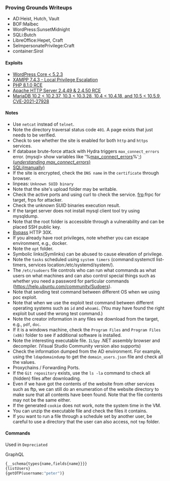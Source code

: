 ### Proving Grounds Writeups

- AD:Heist, Hutch, Vault
- BOF:Malbec
- WordPress:SunsetMidnight
- SQLi:Butch
- LibreOffice:Hepet, Craft
- SeImpersonatePrivilege:Craft
- container:Sirol

#### Exploits

- [WordPress Core < 5.2.3](https://www.exploit-db.com/exploits/47690)
- [XAMPP 7.4.3 - Local Privilege Escalation](https://www.exploit-db.com/exploits/50337)
- [PHP 8.1.0 RCE](https://github.com/flast101/php-8.1.0-dev-backdoor-rce/blob/main/backdoor_php_8.1.0-dev.py)
- [Apache HTTP Server 2.4.49 & 2.4.50 RCE](https://www.exploit-db.com/exploits/50383)
- [MariaDB 10.2 < 10.2.37, 10.3 < 10.3.28, 10.4 < 10.4.18, and 10.5 < 10.5.9, CVE-2021-27928](https://www.exploit-db.com/exploits/49765)

#### Notes

- Use ```netcat``` instead of ```telnet```.
- Note the directory traversal status code ```401```. A page exists that just needs to be verified.
- Check to see whether the site is enabled for both ```http``` and ```https``` services.
- If database brute-force attack with Hydra triggers ```max_connect_errors``` error. (mysql> show variables like '%[max_connect_errors](https://dev.mysql.com/doc/refman/5.6/en/server-system-variables.html#sysvar_max_connect_errors)%';)[(*understanding max_connect_errors*)](https://www.virtual-dba.com/blog/mysql-max-connect-errors/)
- [SQLi(manually)](https://github.com/tedchen0001/OSCP-Notes/blob/master/SQLi(manually).md)
- If the site is encrypted, check the ```DNS name``` in the ```certificate``` through browser.
- linpeas: ```Unknown SUID binary```
- Note that the site's upload folder may be writable.
- Check the active ports and using curl to check the service. [frp](https://github.com/fatedier/frp):frpc for target, frps for attacker.
- Check the unknown SUID binaries execution result.
- If the target server does not install mysql client tool try using mysqldump.
- Note that the root folder is accessible through a vulnerability and can be placed SSH public key.
- [Bypass](https://vk9-sec.com/bypass-30x-redirect-with-burpsuite/) HTTP 30X. 
- If you already have root privileges, note whether you can escape environment, e.g., docker.
- Note the ```opt``` folder.
- Symbolic links(Symlinks) can be abused to cause elevation of privilege.
- Note the ```tasks``` scheduled using ```system timers``` (command:systemctl list-timers, services location:/etc/systemd/system/).
- The ```/etc/sudoers``` file controls who can run what commands as what users on what machines and can also control special things such as whether you need a password for particular commands (https://help.ubuntu.com/community/Sudoers).
- Note that sending test command  between different OS when we using poc exploit.
- Note that when we use the exploit test command between different operating systems such as ```id``` and ```whoami```. (You may have found the right exploit but used the wrong test command.)
- Note the creator information in any files we download from the target, e.g., ```pdf```, ```doc```.
- If it is a windows machine, check the ```Program Files``` and ```Program Files (x86)``` folder to see if additional software is installed.
- Note the interesting executable file. ```ILSpy``` .NET assembly browser and decompiler. (Visual Studio Community version also supports)
- Check the information dumped from the AD environment. For example, using the ```ldapdomaindump``` to get the ```domain_users.json``` file and check all the values.
- Proxychains / Forwarding Ports.
- If the ```Git repository``` exists, use the ```ls -la``` command to check all (hidden) files after downloading.
- Even if we have got the contents of the website from other services such as ftp, we can still do an enumeration of the website directory to make sure that all contents have been found. Note that the file contents may not be the same either.
- If the generated ```cookie``` does not work, note the system time in the VM.
- You can unzip the executable file and check the files it contains.
- If you want to run a file through a schedule set by another user, be careful to use a directory that the user can also access, not `tmp` folder.

#### Commands

Used in `Depreciated`

GraphQL

```graphql
{__schema{types{name,fields{name}}}}
{listUsers}
{getOTP(username:"peter")}
```
